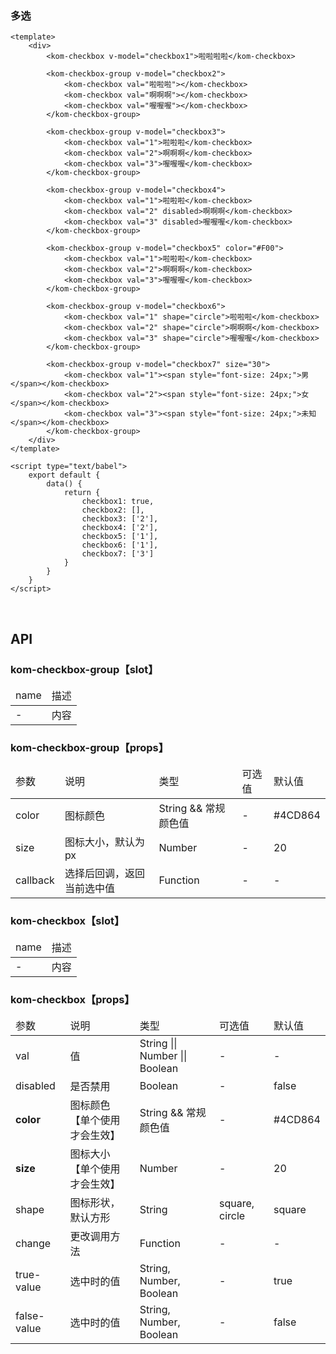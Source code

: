 ### 多选

```
<template>
    <div>
        <kom-checkbox v-model="checkbox1">啦啦啦啦</kom-checkbox>
        
        <kom-checkbox-group v-model="checkbox2">
            <kom-checkbox val="啦啦啦"></kom-checkbox>
            <kom-checkbox val="啊啊啊"></kom-checkbox>
            <kom-checkbox val="喔喔喔"></kom-checkbox>
        </kom-checkbox-group>
        
        <kom-checkbox-group v-model="checkbox3">
            <kom-checkbox val="1">啦啦啦</kom-checkbox>
            <kom-checkbox val="2">啊啊啊</kom-checkbox>
            <kom-checkbox val="3">喔喔喔</kom-checkbox>
        </kom-checkbox-group>
        
        <kom-checkbox-group v-model="checkbox4">
            <kom-checkbox val="1">啦啦啦</kom-checkbox>
            <kom-checkbox val="2" disabled>啊啊啊</kom-checkbox>
            <kom-checkbox val="3" disabled>喔喔喔</kom-checkbox>
        </kom-checkbox-group>
        
        <kom-checkbox-group v-model="checkbox5" color="#F00">
            <kom-checkbox val="1">啦啦啦</kom-checkbox>
            <kom-checkbox val="2">啊啊啊</kom-checkbox>
            <kom-checkbox val="3">喔喔喔</kom-checkbox>
        </kom-checkbox-group>
        
        <kom-checkbox-group v-model="checkbox6">
            <kom-checkbox val="1" shape="circle">啦啦啦</kom-checkbox>
            <kom-checkbox val="2" shape="circle">啊啊啊</kom-checkbox>
            <kom-checkbox val="3" shape="circle">喔喔喔</kom-checkbox>
        </kom-checkbox-group>
        
        <kom-checkbox-group v-model="checkbox7" size="30">
            <kom-checkbox val="1"><span style="font-size: 24px;">男</span></kom-checkbox>
            <kom-checkbox val="2"><span style="font-size: 24px;">女</span></kom-checkbox>
            <kom-checkbox val="3"><span style="font-size: 24px;">未知</span></kom-checkbox>
        </kom-checkbox-group>
    </div>
</template>

<script type="text/babel">
    export default {
        data() {
            return {
                checkbox1: true,
                checkbox2: [],
                checkbox3: ['2'],
                checkbox4: ['2'],
                checkbox5: ['1'],
                checkbox6: ['1'],
                checkbox7: ['3']
            }
        }
    }
</script>
```

<br/>

<h2>API</h2>
<h3><strong>kom-checkbox-group</strong>【slot】</h3>
<div class="table">
    <table>
        <thead>
        <tr>
            <td>name</td>
            <td>描述</td>
        </tr>
        </thead>
        <tbody>
        <tr>
            <td>-</td>
            <td>内容</td>
        </tr>
        </tbody>
    </table>
</div>
<h3><strong>kom-checkbox-group</strong>【props】</h3>
<div class="table">
    <table>
        <thead>
        <tr>
            <td>参数</td>
            <td>说明</td>
            <td>类型</td>
            <td>可选值</td>
            <td>默认值</td>
        </tr>
        </thead>
        <tbody>
        <tr>
            <td>color</td>
            <td>图标颜色</td>
            <td>String &amp;&amp; 常规颜色值</td>
            <td>-</td>
            <td>#4CD864</td>
        </tr>
        <tr>
            <td>size</td>
            <td>图标大小，默认为px</td>
            <td>Number</td>
            <td>-</td>
            <td>20</td>
        </tr>
        <tr>
            <td>callback</td>
            <td>选择后回调，返回当前选中值</td>
            <td>Function</td>
            <td>-</td>
            <td>-</td>
        </tr>
        </tbody>
    </table>
</div>
<h3><strong>kom-checkbox</strong>【slot】</h3>
<div class="table">
    <table>
        <thead>
        <tr>
            <td>name</td>
            <td>描述</td>
        </tr>
        </thead>
        <tbody>
        <tr>
            <td>-</td>
            <td>内容</td>
        </tr>
        </tbody>
    </table>
</div>
<h3><strong>kom-checkbox</strong>【props】</h3>
<div class="table">
    <table>
        <thead>
        <tr>
            <td>参数</td>
            <td>说明</td>
            <td>类型</td>
            <td>可选值</td>
            <td>默认值</td>
        </tr>
        </thead>
        <tbody>
        <tr>
            <td>val</td>
            <td>值</td>
            <td>String || Number || Boolean</td>
            <td>-</td>
            <td>-</td>
        </tr>
        <tr>
            <td>disabled</td>
            <td>是否禁用</td>
            <td>Boolean</td>
            <td>-</td>
            <td>false</td>
        </tr>
        <tr>
            <td><strong>color</strong></td>
            <td>图标颜色【单个使用才会生效】</td>
            <td>String &amp;&amp; 常规颜色值</td>
            <td>-</td>
            <td>#4CD864</td>
        </tr>
        <tr>
            <td><strong>size</strong></td>
            <td>图标大小【单个使用才会生效】</td>
            <td>Number</td>
            <td>-</td>
            <td>20</td>
        </tr>
        <tr>
            <td>shape</td>
            <td>图标形状，默认方形</td>
            <td>String</td>
            <td><span>square</span>, <span>circle</span></td>
            <td>square</td>
        </tr>
        <tr>
            <td>change</td>
            <td>更改调用方法</td>
            <td>Function</td>
            <td>-</td>
            <td>-</td>
        </tr>
        <tr>
            <td>true-value</td>
            <td>选中时的值</td>
            <td>String, Number, Boolean</td>
            <td>-</td>
            <td>true</td>
        </tr>
        <tr>
            <td>false-value</td>
            <td>选中时的值</td>
            <td>String, Number, Boolean</td>
            <td>-</td>
            <td>false</td>
        </tr>
        </tbody>
    </table>
</div>
